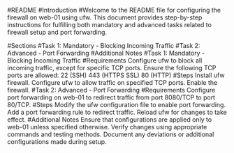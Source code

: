 #README
#Introduction
#Welcome to the README file for configuring the firewall on web-01 using ufw. This document provides step-by-step instructions for fulfilling both mandatory and advanced tasks related to firewall setup and port forwarding.

#Sections
#Task 1: Mandatory - Blocking Incoming Traffic
#Task 2: Advanced - Port Forwarding
#Additional Notes
#Task 1: Mandatory - Blocking Incoming Traffic
#Requirements
Configure ufw to block all incoming traffic, except for specific TCP ports.
Ensure the following TCP ports are allowed:
22 (SSH)
443 (HTTPS SSL)
80 (HTTP)
#Steps
Install ufw firewall.
Configure ufw to allow traffic on specified TCP ports.
Enable the firewall.
#Task 2: Advanced - Port Forwarding
#Requirements
Configure port forwarding on web-01 to redirect traffic from port 8080/TCP to port 80/TCP.
#Steps
Modify the ufw configuration file to enable port forwarding.
Add a port forwarding rule to redirect traffic.
Reload ufw for changes to take effect.
#Additional Notes
Ensure that configurations are applied only to web-01 unless specified otherwise.
Verify changes using appropriate commands and testing methods.
Document any deviations or additional configurations made during setup.
